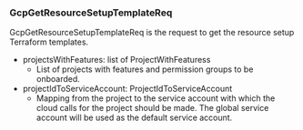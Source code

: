 ### GcpGetResourceSetupTemplateReq
GcpGetResourceSetupTemplateReq is the request to get the resource setup
Terraform templates.

- projectsWithFeatures: list of ProjectWithFeaturess
  - List of projects with features and permission groups to be onboarded.
- projectIdToServiceAccount: ProjectIdToServiceAccount
  - Mapping from the project to the service account with which the cloud calls
for the project should be made. The global service account will be used as
the default service account.
